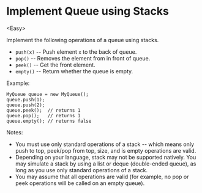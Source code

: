 # Implement Queue using Stacks

\<Easy>

Implement the following operations of a queue using stacks.
- `push(x)` -- Push element `x` to the back of queue.
- `pop()` -- Removes the element from in front of queue.
- `peek()` -- Get the front element.
- `empty()` -- Return whether the queue is empty.

Example:

```
MyQueue queue = new MyQueue();
queue.push(1);
queue.push(2);  
queue.peek();  // returns 1
queue.pop();   // returns 1
queue.empty(); // returns false
```

Notes:
- You must use only standard operations of a stack -- which means only push to
  top, peek/pop from top, size, and is empty operations are valid.
- Depending on your language, stack may not be supported natively. You may
  simulate a stack by using a list or deque (double-ended queue), as long as you
  use only standard operations of a stack.
- You may assume that all operations are valid (for example, no pop or peek
  operations will be called on an empty queue).
